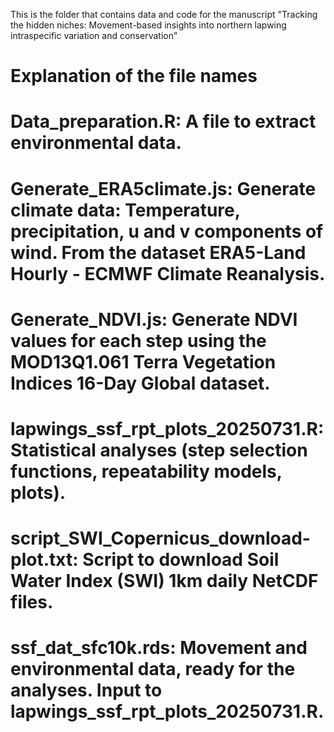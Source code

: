 This is the folder that contains data and code for the manuscript "Tracking the hidden niches: Movement-based insights into northern lapwing intraspecific variation and conservation"
# Explanation of the file names
#   Data_preparation.R: A file to extract environmental data.
#   Generate_ERA5climate.js: Generate climate data: Temperature, precipitation, u and v components of wind. From the dataset ERA5-Land Hourly - ECMWF Climate Reanalysis.
#   Generate_NDVI.js: Generate NDVI values for each step using the MOD13Q1.061 Terra Vegetation Indices 16-Day Global dataset.
#   lapwings_ssf_rpt_plots_20250731.R: Statistical analyses (step selection functions, repeatability models, plots).
#   script_SWI_Copernicus_download-plot.txt: Script to download Soil Water Index (SWI) 1km daily NetCDF files.
#   ssf_dat_sfc10k.rds: Movement and environmental data, ready for the analyses. Input to lapwings_ssf_rpt_plots_20250731.R.
